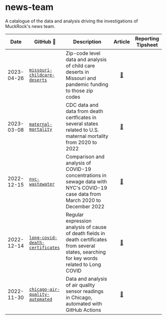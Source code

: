 # news-team
A catalogue of the data and analysis driving the investigations of MuckRock's news team. 


|Date|GitHub :link: |Description|Article |Reporting Tipsheet
|----|-----------|--|:-----:|:------:|
2023-04-26 | [`missouri-childcare-deserts`](https://github.com/MuckRock/missouri-childcare-deserts) | Zip-code level data and analysis of child care deserts in Missouri and pandemic funding to those zip codes |[:newspaper:](https://www.muckrock.com/news/archives/2023/apr/26/disappearing-daycare-missouri-data/)| |
2023-03-08 | [`maternal-mortality`](https://github.com/MuckRock/maternal-mortality) |CDC data and data from death certficates in several states related to U.S. maternal mortality from 2020 to 2022|[:newspaper:](https://www.muckrock.com/news/archives/2023/mar/08/maternal-mortality-data-release/) | |
2022-12-15  | [`nyc-wastewater`](https://github.com/MuckRock/nyc-wastewater) | Comparison and analysis of COVID-19 concentrations in sewage data with NYC's COVID-19 case data from March 2020 to December 2022 | [:newspaper:](https://www.muckrock.com/news/archives/2022/dec/15/wastewater-new-york-city-covid-surveillance/)||
2022-12-14 | [`long-covid-death-certificates`](https://github.com/MuckRock/long-covid-death-certificates) | Regular expression analysis of cause of death fields in death certificates from several states, searching for key words related to Long COVID | [:newspaper:](https://www.muckrock.com/news/archives/2022/dec/14/long-covid-cdc-muckrock-analysis/)||
2022-11-30 | [`chicago-air-quality-automated`](https://github.com/MuckRock/chicago-air-quality-automated) | Data and analysis of air quality sensor readings in Chicago, automated with GitHub Actions | [:newspaper:](https://www.muckrock.com/news/archives/2022/nov/30/chicago-air-pollution-data-release/)||
